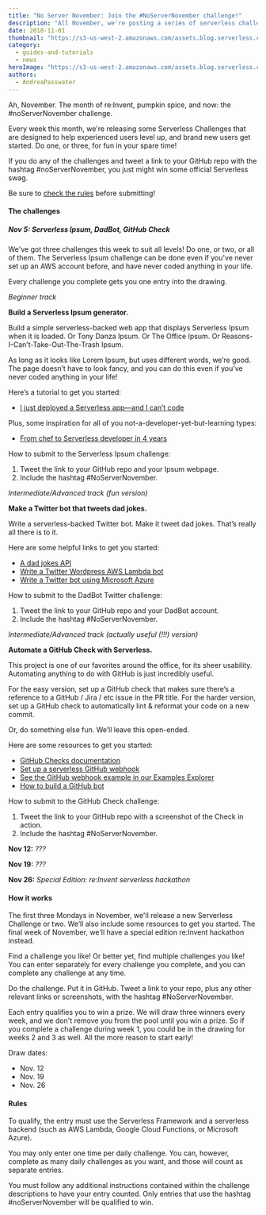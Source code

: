 ```yaml
---
title: "No Server November: Join the #NoServerNovember challenge!"
description: "All November, we're posting a series of serverless challenges. Do the challenge, tweet it out, and you might get swag!"
date: 2018-11-01
thumbnail: "https://s3-us-west-2.amazonaws.com/assets.blog.serverless.com/no-server-november-thumb.png"
category:
  - guides-and-tutorials
  - news
heroImage: "https://s3-us-west-2.amazonaws.com/assets.blog.serverless.com/serverless-no-server-november.png"
authors:
  - AndreaPasswater
---
```


Ah, November. The month of re:Invent, pumpkin spice, and now: the #noServerNovember challenge.

Every week this month, we're releasing some Serverless Challenges that are designed to help experienced users level up, and brand new users get started. Do one, or three, for fun in your spare time!

If you do any of the challenges and tweet a link to your GitHub repo with the hashtag #noServerNovember, you just might win some official Serverless swag.

Be sure to [check the rules](#rules) before submitting!

#### The challenges

##### Nov 5: Serverless Ipsum, DadBot, GitHub Check

We've got three challenges this week to suit all levels! Do one, or two, or all of them. The Serverless Ipsum challenge can be done even if you've never set up an AWS account before, and have never coded anything in your life.

Every challenge you complete gets you one entry into the drawing.

*Beginner track*

**Build a Serverless Ipsum generator.**

Build a simple serverless-backed web app that displays Serverless Ipsum when it is loaded. Or Tony Danza Ipsum. Or The Office Ipsum. Or Reasons-I-Can’t-Take-Out-The-Trash Ipsum. 

As long as it looks like Lorem Ipsum, but uses different words, we’re good. The page doesn’t have to look fancy, and you can do this even if you’ve never coded anything in your life!

Here’s a tutorial to get you started:
* [I just deployed a Serverless app—and I can’t code](https://medium.freecodecamp.org/i-just-deployed-a-serverless-app-and-i-cant-code-here-s-how-i-did-it-94983d7b43bd)

Plus, some inspiration for all of you not-a-developer-yet-but-learning types:
* [From chef to Serverless developer in 4 years](https://serverless.com/blog/from-chef-to-serverless-developer-in-4-years/)

How to submit to the Serverless Ipsum challenge:
1. Tweet the link to your GitHub repo and your Ipsum webpage.
2. Include the hashtag #NoServerNovember.

*Intermediate/Advanced track (fun version)*

**Make a Twitter bot that tweets dad jokes.**

Write a serverless-backed Twitter bot. Make it tweet dad jokes. That’s really all there is to it.

Here are some helpful links to get you started:
* [A dad jokes API](https://icanhazdadjoke.com/api)
* [Write a Twitter Wordpress AWS Lambda bot](https://garywoodfine.com/twitter-wordpress-aws-lambda-bot/)
* [Write a Twitter bot using Microsoft Azure](https://www.microsoft.com/developerblog/2017/06/01/deploying-bots-using-the-serverless-framework/)

How to submit to the DadBot Twitter challenge:
1. Tweet the link to your GitHub repo and your DadBot account.
2. Include the hashtag #NoServerNovember.

*Intermediate/Advanced track (actually useful (!!!) version)*

**Automate a GitHub Check with Serverless.**

This project is one of our favorites around the office, for its sheer usability. Automating anything to do with GitHub is just incredibly useful.

For the easy version, set up a GitHub check that makes sure there’s a reference to a GitHub / Jira / etc issue in the PR title. For the harder version, set up a GitHub check to automatically lint & reformat your code on a new commit.

Or, do something else fun. We’ll leave this open-ended.

Here are some resources to get you started:
* [GitHub Checks documentation](https://developer.github.com/v3/checks/)
* [Set up a serverless GitHub webhook](https://serverless.com/blog/serverless-github-webhook-slack/)
* [See the GitHub webhook example in our Examples Explorer](https://serverless.com/examples/aws-node-github-webhook-listener)
* [How to build a GitHub bot](https://medium.freecodecamp.org/how-to-build-a-github-bot-with-phantomjs-react-and-serverless-framework-7b66bb575616)

How to submit to the GitHub Check challenge:
1. Tweet the link to your GitHub repo with a screenshot of the Check in action.
2. Include the hashtag #NoServerNovember.

**Nov 12:** *???*

**Nov 19:** *???*

**Nov 26:** *Special Edition: re:Invent serverless hackathon*

#### How it works

The first three Mondays in November, we'll release a new Serverless Challenge or two. We’ll also include some resources to get you started. The final week of November, we'll have a special edition re:Invent hackathon instead.

Find a challenge you like! Or better yet, find multiple challenges you like! You can enter separately for every challenge you complete, and you can complete any challenge at any time.

Do the challenge. Put it in GitHub. Tweet a link to your repo, plus any other relevant links or screenshots, with the hashtag #NoServerNovember. 

Each entry qualifies you to win a prize. We will draw three winners every week, and we don't remove you from the pool until you win a prize. So if you complete a challenge during week 1, you could be in the drawing for weeks 2 and 3 as well. All the more reason to start early!

Draw dates:
- Nov. 12
- Nov. 19
- Nov. 26

#### Rules

To qualify, the entry must use the Serverless Framework and a serverless backend (such as AWS Lambda, Google Cloud Functions, or Microsoft Azure).

You may only enter one time per daily challenge. You can, however, complete as many daily challenges as you want, and those will count as separate entries.

You must follow any additional instructions contained within the challenge descriptions to have your entry counted.
Only entries that use the hashtag #noServerNovember will be qualified to win.

